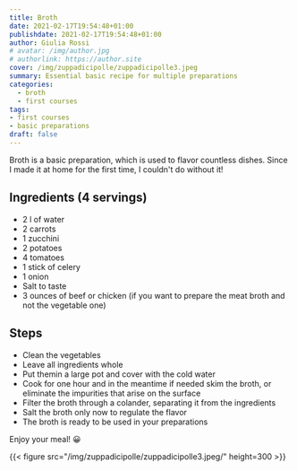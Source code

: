 ```yaml
---
title: Broth
date: 2021-02-17T19:54:48+01:00
publishdate: 2021-02-17T19:54:48+01:00
author: Giulia Rossi
# avatar: /img/author.jpg
# authorlink: https://author.site
cover: /img/zuppadicipolle/zuppadicipolle3.jpeg
summary: Essential basic recipe for multiple preparations
categories:
  - broth
  - first courses
tags:
- first courses
- basic preparations
draft: false
---
```


Broth is a basic preparation, which is used to flavor countless dishes.
Since I made it at home for the first time, I couldn't do without it!

## Ingredients (4 servings)

* 2 l of water
* 2 carrots
* 1 zucchini
* 2 potatoes
* 4 tomatoes
* 1 stick of celery
* 1 onion
* Salt to taste
* 3 ounces of beef or chicken (if you want to prepare the meat broth and not the vegetable one)

## Steps

* Clean the vegetables
* Leave all ingredients whole
* Put themin a large pot and cover with the cold water
* Cook for one hour and in the meantime if needed skim the broth, or eliminate the impurities that arise on the surface
* Filter the broth through a colander, separating it from the ingredients
* Salt the broth only now to regulate the flavor
* The broth is ready to be used in your preparations

Enjoy your meal! 😀

   {{< figure src="/img/zuppadicipolle/zuppadicipolle3.jpeg/" height=300  >}}